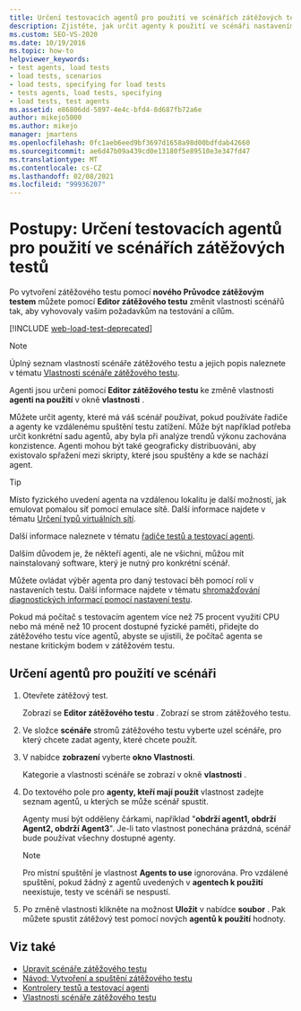 ```yaml
---
title: Určení testovacích agentů pro použití ve scénářích zátěžových testů
description: Zjistěte, jak určit agenty k použití ve scénáři nastavením agentů k použití vlastnosti v okno Vlastnosti Editor zátěžového testu.
ms.custom: SEO-VS-2020
ms.date: 10/19/2016
ms.topic: how-to
helpviewer_keywords:
- test agents, load tests
- load tests, scenarios
- load tests, specifying for load tests
- tests agents, load tests, specifying
- load tests, test agents
ms.assetid: e86806dd-5897-4e4c-bfd4-8d687fb72a6e
author: mikejo5000
ms.author: mikejo
manager: jmartens
ms.openlocfilehash: 0fc1aeb6eed9bf3697d1658a98d00bdfdab42660
ms.sourcegitcommit: ae6d47b09a439cd0e13180f5e89510e3e347fd47
ms.translationtype: MT
ms.contentlocale: cs-CZ
ms.lasthandoff: 02/08/2021
ms.locfileid: "99936207"
---
```

# <a name="how-to-specify-test-agents-to-use-in-load-test-scenarios"></a>Postupy: Určení testovacích agentů pro použití ve scénářích zátěžových testů

Po vytvoření zátěžového testu pomocí **nového Průvodce zátěžovým testem** můžete pomocí **Editor zátěžového testu** změnit vlastnosti scénářů tak, aby vyhovovaly vašim požadavkům na testování a cílům.

[!INCLUDE [web-load-test-deprecated](includes/web-load-test-deprecated.md)]

> [!NOTE]
> Úplný seznam vlastností scénáře zátěžového testu a jejich popis naleznete v tématu [Vlastnosti scénáře zátěžového testu](../test/load-test-scenario-properties.md).

Agenti jsou určeni pomocí **Editor zátěžového testu** ke změně vlastnosti **agenti na použití** v okně **vlastnosti** .

Můžete určit agenty, které má váš scénář používat, pokud používáte řadiče a agenty ke vzdálenému spuštění testu zatížení. Může být například potřeba určit konkrétní sadu agentů, aby byla při analýze trendů výkonu zachována konzistence. Agenti mohou být také geograficky distribuováni, aby existovalo spřažení mezi skripty, které jsou spuštěny a kde se nachází agent.

> [!TIP]
> Místo fyzického uvedení agenta na vzdálenou lokalitu je další možností, jak emulovat pomalou síť pomocí emulace sítě. Další informace najdete v tématu [Určení typů virtuálních sítí](../test/specify-virtual-network-types-in-a-load-test-scenario.md).

Další informace naleznete v tématu  [řadiče testů a testovací agenti](configure-test-agents-and-controllers-for-load-tests.md).

Dalším důvodem je, že někteří agenti, ale ne všichni, můžou mít nainstalovaný software, který je nutný pro konkrétní scénář.

Můžete ovládat výběr agenta pro daný testovací běh pomocí rolí v nastaveních testu. Další informace najdete v tématu  [shromažďování diagnostických informací pomocí nastavení testu](../test/collect-diagnostic-information-using-test-settings.md).

Pokud má počítač s testovacím agentem více než 75 procent využití CPU nebo má méně než 10 procent dostupné fyzické paměti, přidejte do zátěžového testu více agentů, abyste se ujistili, že počítač agenta se nestane kritickým bodem v zátěžovém testu.

## <a name="to-specify-the-agents-to-use-for-a-scenario"></a>Určení agentů pro použití ve scénáři

1. Otevřete zátěžový test.

     Zobrazí se **Editor zátěžového testu** . Zobrazí se strom zátěžového testu.

2. Ve složce **scénáře** stromů zátěžového testu vyberte uzel scénáře, pro který chcete zadat agenty, které chcete použít.

3. V nabídce **zobrazení** vyberte **okno Vlastnosti**.

     Kategorie a vlastnosti scénáře se zobrazí v okně **vlastnosti** .

4. Do textového pole pro **agenty, kteří mají použít** vlastnost zadejte seznam agentů, u kterých se může scénář spustit.

     Agenty musí být odděleny čárkami, například "**obdrží agent1, obdrží Agent2, obdrží Agent3**". Je-li tato vlastnost ponechána prázdná, scénář bude používat všechny dostupné agenty.

    > [!NOTE]
    > Pro místní spuštění je vlastnost **Agents to use** ignorována. Pro vzdálené spuštění, pokud žádný z agentů uvedených v **agentech k použití** neexistuje, testy ve scénáři se nespustí.

5. Po změně vlastnosti klikněte na možnost **Uložit** v nabídce **soubor** . Pak můžete spustit zátěžový test pomocí nových **agentů k použití** hodnoty.

## <a name="see-also"></a>Viz také

- [Upravit scénáře zátěžového testu](../test/edit-load-test-scenarios.md)
- [Návod: Vytvoření a spuštění zátěžového testu](../test/walkthrough-create-and-run-a-load-test.md)
- [Kontrolery testů a testovací agenti](configure-test-agents-and-controllers-for-load-tests.md)
- [Vlastnosti scénáře zátěžového testu](../test/load-test-scenario-properties.md)
